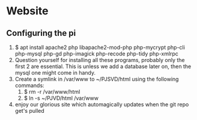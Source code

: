 # Website

## Configuring the pi
1. $ apt install apache2 php libapache2-mod-php php-mycrypt php-cli php-mysql php-gd php-imagick php-recode php-tidy php-xmlrpc
2. Question yourself for installing all these programs, probably only the first 2 are essential. This is unless we add a database later on, then the mysql one might come in handy.
3. Create a symlink in /var/www to ~/PJSVD/html using the following commands:
	1. $ rm -r /var/www/html
	2. $ ln -s ~/PJVD/html /var/www
4. enjoy our glorious site which automagically updates when the git repo get's pulled

